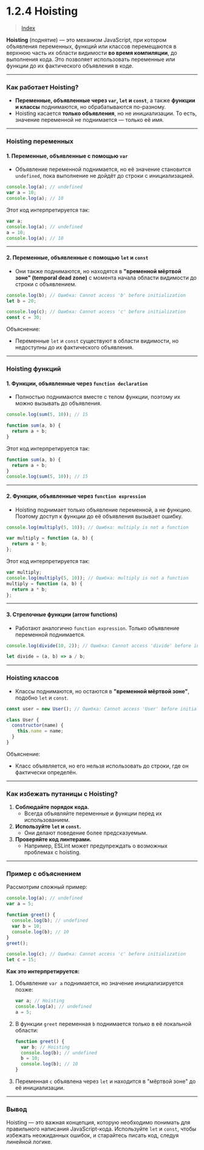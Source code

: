 # **1.2.4 Hoisting**

> [Index](./0%20Index.md)

**Hoisting** (поднятие) — это механизм JavaScript, при котором объявления переменных, функций или классов перемещаются в верхнюю часть их области видимости **во время компиляции**, до выполнения кода. Это позволяет использовать переменные или функции до их фактического объявления в коде.

---

### **Как работает Hoisting?**

- **Переменные, объявленные через `var`, `let` и `const`**, а также **функции и классы** поднимаются, но обрабатываются по-разному.
- Hoisting касается **только объявления**, но не инициализации. То есть, значение переменной не поднимается — только её имя.

---

### **Hoisting переменных**

#### **1. Переменные, объявленные с помощью `var`**

- Объявление переменной поднимается, но её значение становится `undefined`, пока выполнение не дойдёт до строки с инициализацией.

```javascript
console.log(a); // undefined
var a = 10;
console.log(a); // 10
```

Этот код интерпретируется так:

```javascript
var a;
console.log(a); // undefined
a = 10;
console.log(a); // 10
```

---

#### **2. Переменные, объявленные с помощью `let` и `const`**

- Они также поднимаются, но находятся в **"временной мёртвой зоне" (temporal dead zone)** с момента начала области видимости до строки с объявлением.

```javascript
console.log(b); // Ошибка: Cannot access 'b' before initialization
let b = 20;
```

```javascript
console.log(c); // Ошибка: Cannot access 'c' before initialization
const c = 30;
```

Объяснение:

- Переменные `let` и `const` существуют в области видимости, но недоступны до их фактического объявления.

---

### **Hoisting функций**

#### **1. Функции, объявленные через `function declaration`**

- Полностью поднимаются вместе с телом функции, поэтому их можно вызывать до объявления.

```javascript
console.log(sum(5, 10)); // 15

function sum(a, b) {
  return a + b;
}
```

Этот код интерпретируется так:

```javascript
function sum(a, b) {
  return a + b;
}
console.log(sum(5, 10)); // 15
```

---

#### **2. Функции, объявленные через `function expression`**

- Hoisting поднимает только объявление переменной, а не функцию. Поэтому доступ к функции до её объявления вызывает ошибку.

```javascript
console.log(multiply(5, 10)); // Ошибка: multiply is not a function

var multiply = function (a, b) {
  return a * b;
};
```

Этот код интерпретируется так:

```javascript
var multiply;
console.log(multiply(5, 10)); // Ошибка: multiply is not a function
multiply = function (a, b) {
  return a * b;
};
```

---

#### **3. Стрелочные функции (arrow functions)**

- Работают аналогично `function expression`. Только объявление переменной поднимается.

```javascript
console.log(divide(10, 2)); // Ошибка: Cannot access 'divide' before initialization

let divide = (a, b) => a / b;
```

---

### **Hoisting классов**

- Классы поднимаются, но остаются в **"временной мёртвой зоне"**, подобно `let` и `const`.

```javascript
const user = new User(); // Ошибка: Cannot access 'User' before initialization

class User {
  constructor(name) {
    this.name = name;
  }
}
```

Объяснение:

- Класс объявляется, но его нельзя использовать до строки, где он фактически определён.

---

### **Как избежать путаницы с Hoisting?**

1. **Соблюдайте порядок кода.**
   - Всегда объявляйте переменные и функции перед их использованием.
2. **Используйте `let` и `const`.**
   - Они делают поведение более предсказуемым.
3. **Проверяйте код линтерами.**
   - Например, ESLint может предупреждать о возможных проблемах с hoisting.

---

### **Пример с объяснением**

Рассмотрим сложный пример:

```javascript
console.log(a); // undefined
var a = 5;

function greet() {
  console.log(b); // undefined
  var b = 10;
  console.log(b); // 10
}
greet();

console.log(c); // Ошибка: Cannot access 'c' before initialization
let c = 15;
```

**Как это интерпретируется:**

1. Объявление `var a` поднимается, но значение инициализируется позже:

   ```javascript
   var a; // Hoisting
   console.log(a); // undefined
   a = 5;
   ```

2. В функции `greet` переменная `b` поднимается только в её локальной области:

   ```javascript
   function greet() {
     var b; // Hoisting
     console.log(b); // undefined
     b = 10;
     console.log(b); // 10
   }
   ```

3. Переменная `c` объявлена через `let` и находится в "мёртвой зоне" до её инициализации.

---

### **Вывод**

Hoisting — это важная концепция, которую необходимо понимать для правильного написания JavaScript-кода. Используйте `let` и `const`, чтобы избежать неожиданных ошибок, и старайтесь писать код, следуя линейной логике.
